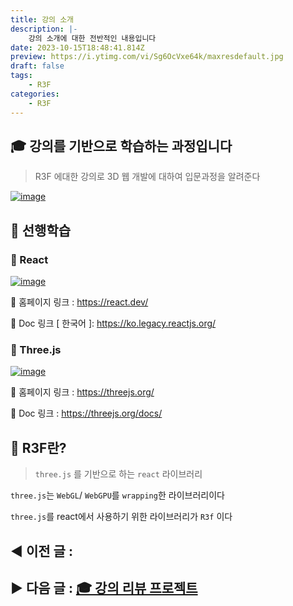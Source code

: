 ```yaml
---
title: 강의 소개
description: |-
    강의 소개에 대한 전반적인 내용입니다
date: 2023-10-15T18:48:41.814Z
preview: https://i.ytimg.com/vi/Sg6OcVxe64k/maxresdefault.jpg
draft: false
tags:
    - R3F
categories:
    - R3F
---
```


## 🎓 강의를 기반으로 학습하는 과정입니다

> R3F 에대한 강의로 3D 웹 개발에 대하여 입문과정을 알려준다

[![image](https://i.ytimg.com/vi/Sg6OcVxe64k/maxresdefault.jpg)](https://www.youtube.com/watch?v=Sg6OcVxe64k&list=PLe6NQuuFBu7HUeJkowKRkLWwkdOlhwrje&index=1)

## 📖 선행학습

### 📖 React

[![image](https://react.dev/images/og-home.png)](https://react.dev/)

🔗 홈페이지 링크 : <https://react.dev/>

🔗 Doc 링크 \[ 한국어 \]: <https://ko.legacy.reactjs.org/>

### 📖 Three.js

[![image](https://threejs.org/files/share.png)](https://threejs.org/)

🔗 홈페이지 링크 : <https://threejs.org/>

🔗 Doc 링크 : <https://threejs.org/docs/>

## 📝 R3F란?

> `three.js` 를 기반으로 하는 `react` 라이브러리

`three.js`는 `WebGL`/ `WebGPU`를 `wrapping`한 라이브러리이다

`three.js`를 react에서 사용하기 위한 라이브러리가 `R3f` 이다

◀️ 이전 글 :
---
▶️ 다음 글 : [🎓 강의 리뷰 프로젝트](./RM_2.md)
---

